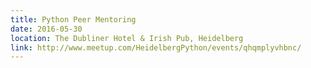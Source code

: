 ```yaml
---
title: Python Peer Mentoring
date: 2016-05-30
location: The Dubliner Hotel & Irish Pub, Heidelberg
link: http://www.meetup.com/HeidelbergPython/events/qhqmplyvhbnc/
---
```


